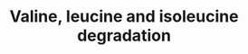 ---
annotations:
- type: Pathway Ontology
  value: classic metabolic pathway
authors:
- Pieter Giesbertz
- Khanspers
- MaintBot
- Andra
- Egonw
- AlexanderPico
- MirellaKalafati
description: ''
last-edited: 2019-08-16
organisms:
- Caenorhabditis elegans
redirect_from:
- /index.php/Pathway:WP1451
- /instance/WP1451
schema-jsonld:
- '@context': https://schema.org/
  '@id': https://wikipathways.github.io/pathways/WP1451.html
  '@type': Dataset
  creator:
    '@type': Organization
    name: WikiPathways
  description: ''
  keywords:
  - acdh-7
  - Acetoacetyl-CoA
  - L-Leucine
  - 2-Methylacetoacetyl-CoA
  - '    '
  - Propionyl-CoA
  - ech-3
  - 2-Methyl-3-hydroxybutyryl-CoA
  - Isovaleryl-CoA
  - Acetyl-CoA
  - Y71G12B.10
  - F54C8.1
  - 2-Methyl-1-hydroxypropyl-ThPP
  - B0272.3
  - ech-1
  - S-2-Methylbutanoyl-CoA
  - acdh-10
  - pccb-1
  - ech-5
  - Tiglyl-CoA
  - Methacrylyl-CoA
  - 'Original kegg element: gene;58;cel:K05F1.3 cel:K09H11.1 cel:T08G2.3 cel:T25G12.5'
  - 3-Hydroxyisovaleryl-CoA
  - 'Original kegg element: gene;41;cel:K06A5.6'
  - K09H11.1
  - S-3-Methyl-2-oxopentanoic acid
  - T08B2.7
  - ech-6
  - Y44A6D.5
  - 'Original kegg element: gene;57;cel:C29F3.1 cel:F38H4.8 cel:F43H9.1 cel:F56B3.5
    cel:T05G5.6 cel:T08B2.7 cel:Y105E8A.4'
  - L-Valine
  - ech-9
  - Isobutyryl-CoA
  - T02G5.7
  - S-(2-Methylpropionyl)-dihydrolipoamide-E
  - L-Isoleucine
  - hacd-1
  - 2-Methyl-1-hydroxybutyl-ThPP
  - Y39E4A.3
  - ZK669.4
  - ivd-1
  - ech-7
  - 3-Methylcrotonyl-CoA
  - ard-1
  - bcat-1
  - T02G5.4
  - 3-Methylglutaconyl-CoA
  - S-(3-Methylbutanoyl)-dihydrolipoamide-E
  - acdh-3
  - ech-8
  - pcca-1
  - kat-1
  - Branched-chain fatty acid
  - F32B6.2
  - B0303.3
  - Succinyl-CoA
  - (S)-3-Hydroxyisobutyryl-CoA
  - 3-Methyl-1-hydroxybutyl-ThPP
  - Ketoleucine
  - (S)-3-Hydroxyisobutyric acid
  - tag-173
  - R-Methylmalonyl-CoA
  - S-(2-Methylbutanoyl)-dihydrolipoamide-E
  - S-Methylmalonic acid semialdehyde
  - F53A2.7
  - a-Ketoisovaleric acid
  - S-Methylmalonyl-CoA
  - acdh-8
  - C05C10.3
  - Methylmalonic acid
  - Acetoacetic acid
  - ech-2
  - 3-Hydroxy-3-methylglutaryl-CoA
  license: CC0
  name: Valine, leucine and isoleucine degradation
seo: CreativeWork
title: Valine, leucine and isoleucine degradation
wpid: WP1451
---